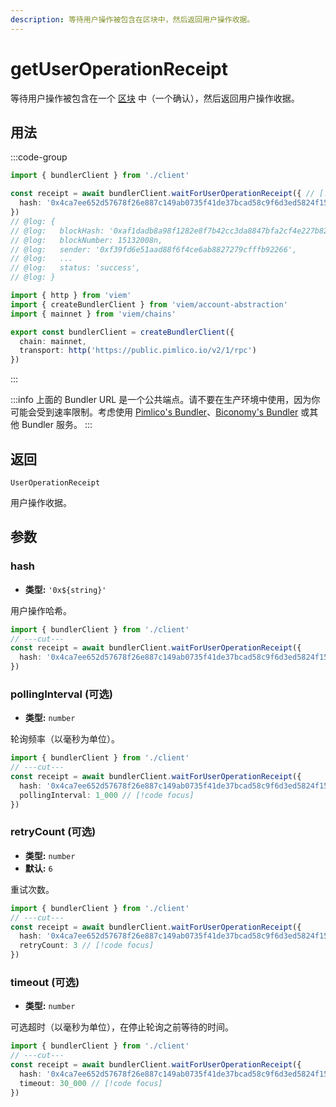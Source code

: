 ```yaml
---
description: 等待用户操作被包含在区块中，然后返回用户操作收据。
---
```


# getUserOperationReceipt

等待用户操作被包含在一个 [区块](https://viem.sh/docs/glossary/terms#block) 中（一个确认），然后返回用户操作收据。

## 用法

:::code-group

```ts twoslash [example.ts]
import { bundlerClient } from './client'

const receipt = await bundlerClient.waitForUserOperationReceipt({ // [!code focus:99]
  hash: '0x4ca7ee652d57678f26e887c149ab0735f41de37bcad58c9f6d3ed5824f15b74d'
})
// @log: {
// @log:   blockHash: '0xaf1dadb8a98f1282e8f7b42cc3da8847bfa2cf4e227b8220403ae642e1173088',
// @log:   blockNumber: 15132008n,
// @log:   sender: '0xf39fd6e51aad88f6f4ce6ab8827279cfffb92266',
// @log:   ...
// @log:   status: 'success',
// @log: }
```

```ts twoslash [client.ts] filename="client.ts"
import { http } from 'viem'
import { createBundlerClient } from 'viem/account-abstraction'
import { mainnet } from 'viem/chains'

export const bundlerClient = createBundlerClient({
  chain: mainnet,
  transport: http('https://public.pimlico.io/v2/1/rpc')
})
```

:::

:::info
上面的 Bundler URL 是一个公共端点。请不要在生产环境中使用，因为你可能会受到速率限制。考虑使用 [Pimlico's Bundler](https://www.pimlico.io)、[Biconomy's Bundler](https://www.biconomy.io) 或其他 Bundler 服务。
:::

## 返回

`UserOperationReceipt`

用户操作收据。

## 参数

### hash

- **类型:** `'0x${string}'`

用户操作哈希。

```ts twoslash
import { bundlerClient } from './client'
// ---cut---
const receipt = await bundlerClient.waitForUserOperationReceipt({
  hash: '0x4ca7ee652d57678f26e887c149ab0735f41de37bcad58c9f6d3ed5824f15b74d' // [!code focus]
})
```

### pollingInterval (可选)

- **类型:** `number`

轮询频率（以毫秒为单位）。

```ts twoslash
import { bundlerClient } from './client'
// ---cut---
const receipt = await bundlerClient.waitForUserOperationReceipt({
  hash: '0x4ca7ee652d57678f26e887c149ab0735f41de37bcad58c9f6d3ed5824f15b74d',
  pollingInterval: 1_000 // [!code focus]
})
```

### retryCount (可选)

- **类型:** `number`
- **默认:** `6`

重试次数。

```ts twoslash
import { bundlerClient } from './client'
// ---cut---
const receipt = await bundlerClient.waitForUserOperationReceipt({
  hash: '0x4ca7ee652d57678f26e887c149ab0735f41de37bcad58c9f6d3ed5824f15b74d',
  retryCount: 3 // [!code focus]
})
```

### timeout (可选)

- **类型:** `number`

可选超时（以毫秒为单位），在停止轮询之前等待的时间。

```ts twoslash
import { bundlerClient } from './client'
// ---cut---
const receipt = await bundlerClient.waitForUserOperationReceipt({
  hash: '0x4ca7ee652d57678f26e887c149ab0735f41de37bcad58c9f6d3ed5824f15b74d',
  timeout: 30_000 // [!code focus]
})
```